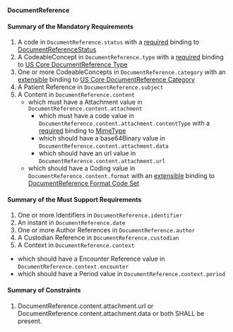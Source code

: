 **DocumentReference**

#### Summary of the Mandatory Requirements
1.  A  code  in `DocumentReference.status`
with a [required](http://hl7.org/fhir/R4/terminologies.html#required)
 binding to [DocumentReferenceStatus](http://hl7.org/fhir/ValueSet/document-reference-status)
1.  A  CodeableConcept  in `DocumentReference.type`
with a [required](http://hl7.org/fhir/R4/terminologies.html#required)
 binding to [US Core DocumentReference Type](ValueSet-us-core-documentreference-type.html)
1. One or more  CodeableConcepts  in `DocumentReference.category`
with an [extensible](http://hl7.org/fhir/R4/terminologies.html#extensible)
 binding to [US Core DocumentReference Category](ValueSet-us-core-documentreference-category.html)
1.  A Patient Reference  in `DocumentReference.subject`
1.  A  Content  in `DocumentReference.content`
      - which must have a  Attachment value  in `DocumentReference.content.attachment`
         - which must have a  code value  in `DocumentReference.content.attachment.contentType`
with a [required](http://hl7.org/fhir/R4/terminologies.html#required)
 binding to [MimeType](http://hl7.org/fhir/ValueSet/mimetypes|4.0.1)
         - which should have a  base64Binary value  in `DocumentReference.content.attachment.data`
         - which should have an  url value  in `DocumentReference.content.attachment.url`
      - which should have a  Coding value  in `DocumentReference.content.format`
with an [extensible](http://hl7.org/fhir/R4/terminologies.html#extensible)
 binding to [DocumentReference Format Code Set](http://hl7.org/fhir/ValueSet/formatcodes)

#### Summary of the Must Support Requirements
1. One or more  Identifiers  in `DocumentReference.identifier`
1.  An  instant  in `DocumentReference.date`
1. One or more Author References  in `DocumentReference.author`
1.  A Custodian Reference  in `DocumentReference.custodian`
1.  A  Context  in `DocumentReference.context`
   - which should have a Encounter Reference value  in `DocumentReference.context.encounter`
   - which should have a  Period value  in `DocumentReference.context.period`

#### Summary of Constraints
1. DocumentReference.content.attachment.url or  DocumentReference.content.attachment.data or both SHALL be present.
